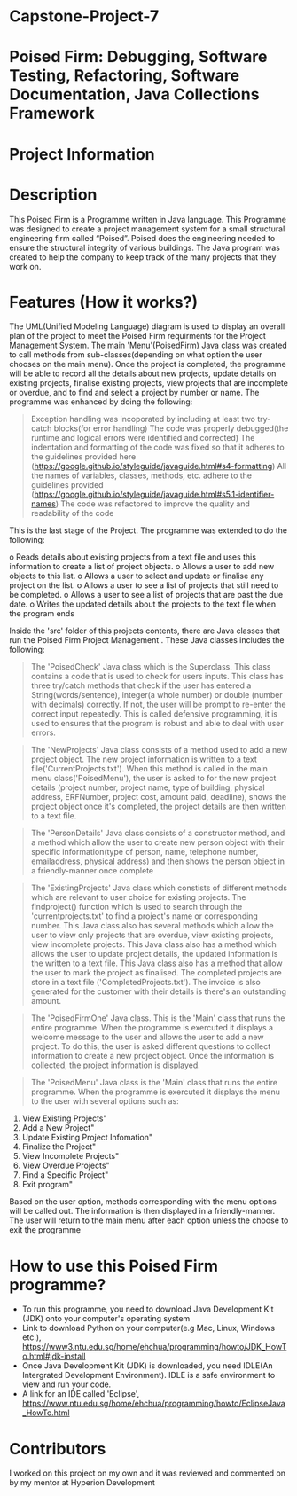 # Capstone-Project-7
# Poised Firm: Debugging, Software Testing, Refactoring, Software Documentation, Java Collections Framework
# Project Information
# Description

This Poised Firm is a Programme written in Java language. This Programme was designed to create a project management system for a small structural engineering firm called “Poised”.
Poised does the engineering needed to ensure the structural integrity of various buildings. The Java program was created to help the company to keep track of the many projects that they work on.

# Features (How it works?)

The UML(Unified Modeling Language) diagram is used to display an overall plan of the project to meet the Poised Firm requirments for the Project Management System. The main 'Menu'(PoisedFirm) Java class was created to call methods from sub-classes(depending on what option the user chooses on the main menu). Once the project is completed, the programme will be able to record all the details about new projects, update details on existing projects, finalise existing projects, view projects that are incomplete or overdue, and to find and select a project by number or name. The programme was enhanced by doing the following:

> Exception handling was incoporated by including at least two try-catch blocks(for error handling)
> The code was properly debugged(the runtime and logical errors were identified and corrected)
> The indentation and formatting of the code was fixed so that it adheres to the guidelines provided here (https://google.github.io/styleguide/javaguide.html#s4-formatting)
> All the names of variables, classes, methods, etc. adhere to the guidelines provided (https://google.github.io/styleguide/javaguide.html#s5.1-identifier-names)
> The code was refactored to improve the quality and readability of the code

This is the last stage of the Project. The programme was extended to do the following:

o Reads details about existing projects from a text file and uses this information to create a list of project objects.
o Allows a user to add new objects to this list.
o Allows a user to select and update or finalise any project on the list.
o Allows a user to see a list of projects that still need to be completed.
o Allows a user to see a list of projects that are past the due date.
o Writes the updated details about the projects to the text file when the program ends

Inside the 'src' folder of this projects contents, there are Java classes that run the  Poised Firm Project Management . These Java classes includes the following:


> The 'PoisedCheck' Java class which is the Superclass. This class contains a code that is used to check for users inputs. This class has three try/catch methods that check if the user has entered a String(words/sentence), integer(a whole number) or double (number with decimals) correctly. If not, the user will be prompt to re-enter the correct input repeatedly. This is called defensive programming, it is used to ensures that the program is robust and able to deal with user errors.

> The 'NewProjects' Java class consists of a method used to add a new project object. The new project information is written to a text file('CurrentProjects.txt'). When this method is called in the main menu class('PoisedMenu'), the user is asked to for the new project details (project number, project name, type of building, physical address, ERFNumber, project cost, amount paid, deadline), shows the project object once it's completed, the project details are then written to a text file.

> The 'PersonDetails' Java class consists of a constructor method, and a method which allow the user to create new person object with their specific information(type of person, name, telephone number, emailaddress, physical address) and then shows the person object in a friendly-manner once complete

> The 'ExistingProjects' Java class which constists of different methods which are relevant to user choice for existing projects. The findproject() function which is used to search through the 'currentprojects.txt' to find a project's name or corresponding number. This Java class also has several methods which allow the user to view only projects that are overdue, view existing projects, view incomplete projects. This Java class also has a method which allows the user to update project details, the updated information is the written to a text file. This Java class also has a method that allow the user to mark the project as finalised. The completed projects are store in a text file ('CompletedProjects.txt'). The invoice is also generated for the customer with their details is there's an outstanding amount.

> The 'PoisedFirmOne' Java class. This is the 'Main' class that runs the entire programme. When the programme is exercuted it displays a welcome message to the user and allows the   user to add a new project. To do this, the user is asked different questions to collect information to create a new project object. Once the information is collected, the       project information is displayed.

> The 'PoisedMenu' Java class is the 'Main' class that runs the entire programme. When the programme is exercuted it displays the menu to the user with several options such as:

1. View Existing Projects"
2. Add a New Project"
3. Update Existing Project Infomation"
4. Finalize the Project"
5. View Incomplete Projects"
6. View Overdue Projects"
7. Find a Specific Project"
8. Exit program"

Based on the user option, methods corresponding with the menu options will be called out. The information is then displayed in a friendly-manner. The user will return to the main menu after each option unless the choose to exit the programme

# How to use this Poised Firm programme?

* To run this programme, you need to download Java Development Kit (JDK) onto your computer's operating system 
* Link to download Python on your computer(e.g Mac, Linux, Windows etc.), https://www3.ntu.edu.sg/home/ehchua/programming/howto/JDK_HowTo.html#jdk-install
* Once Java Development Kit (JDK) is downloaded, you need IDLE(An Intergrated Development Environment). IDLE is a safe environment to view and run your code. 
*  A link for an IDE called 'Eclipse', https://www.ntu.edu.sg/home/ehchua/programming/howto/EclipseJava_HowTo.html 

# Contributors

I worked on this project on my own and it was reviewed and commented on by my mentor at Hyperion Development

